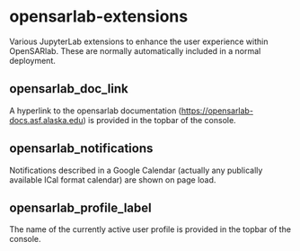 # opensarlab-extensions

Various JupyterLab extensions to enhance the user experience within OpenSARlab. These are normally automatically included in a normal deployment.

## opensarlab_doc_link ##

A hyperlink to the opensarlab documentation (https://opensarlab-docs.asf.alaska.edu) is provided in the topbar of the console. 

## opensarlab_notifications ##

Notifications described in a Google Calendar (actually any publically available ICal format calendar) are shown on page load. 

## opensarlab_profile_label ##

The name of the currently active user profile is provided in the topbar of the console.

